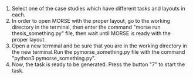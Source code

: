 1. Select one of the case studies which have different tasks and layouts in each.
2. In order to open MORSE with the proper layout, go to the working directory in the terminal, then enter the command "morse run thesis_something.py" file, then wait until MORSE is ready with the proper layout.
3. Open a new terminal and be sure that you are in the working directory in the new terminal.Run the pymorse_something.py file with the command "python3 pymorse_something.py".
4. Now, the task is ready to be generated. Press the button "7" to start the task.
